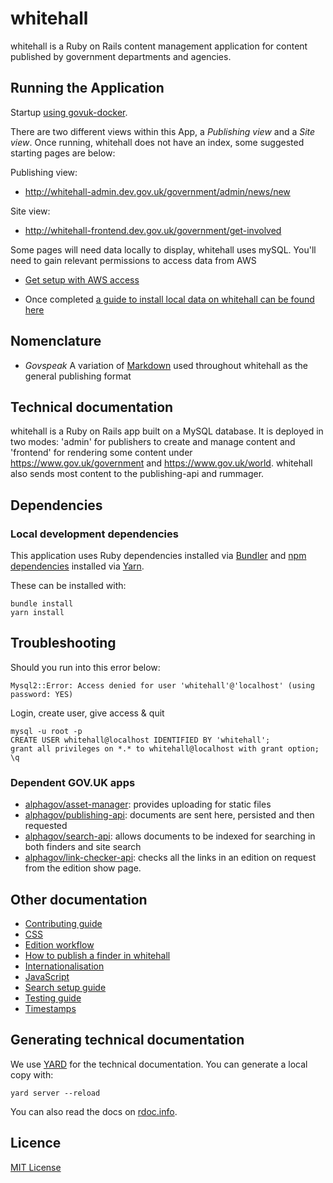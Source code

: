 # whitehall

whitehall is a Ruby on Rails content management application for content published by government departments and agencies.

## Running the Application

Startup [using govuk-docker](https://github.com/alphagov/govuk-docker). 

There are two different views within this App, a *Publishing view* and a *Site view*. Once running, whitehall does not have an index, some suggested starting pages are below:

Publishing view:
- <http://whitehall-admin.dev.gov.uk/government/admin/news/new>

Site view:
- <http://whitehall-frontend.dev.gov.uk/government/get-involved>

Some pages will need data locally to display, whitehall uses mySQL. You'll need to gain relevant permissions to access data from AWS

- [Get setup with AWS access](https://docs.publishing.service.gov.uk/manual/get-started.html)

- Once completed [a guide to install local data on whitehall can be found here](https://github.com/alphagov/govuk-docker/blob/master/docs/how-tos.md#how-to-replicate-data-locally)

## Nomenclature

- *Govspeak* A variation of [Markdown](https://daringfireball.net/projects/markdown) used throughout whitehall as the general publishing format

## Technical documentation

whitehall is a Ruby on Rails app built on a MySQL database. It is deployed in two modes: 'admin' for publishers to create and manage content and 'frontend' for rendering some content under https://www.gov.uk/government and https://www.gov.uk/world. whitehall also sends most content to the publishing-api and rummager.

## Dependencies

### Local development dependencies

This application uses Ruby dependencies installed via [Bundler][] and [npm
dependencies][npm] installed via [Yarn][].

These can be installed with:

```
bundle install
yarn install
```

[Bundler]: https://classic.yarnpkg.com/en/docs/install/
[npm]: https://www.npmjs.com/
[Yarn]: https://classic.yarnpkg.com/en/docs/install/

## Troubleshooting

Should you run into this error below:
```
Mysql2::Error: Access denied for user 'whitehall'@'localhost' (using password: YES)
```

Login, create user, give access & quit

```
mysql -u root -p
CREATE USER whitehall@localhost IDENTIFIED BY 'whitehall';
grant all privileges on *.* to whitehall@localhost with grant option;
\q
```

### Dependent GOV.UK apps

- [alphagov/asset-manager](http://github.com/alphagov/asset-manager): provides uploading for static files
- [alphagov/publishing-api](http://github.com/alphagov/publishing-api): documents are sent here, persisted and then requested
- [alphagov/search-api](http://github.com/alphagov/search-api): allows documents to be indexed for searching in both finders and site search
- [alphagov/link-checker-api](https://github.com/alphagov/link-checker-api): checks all the links in an edition on request from the edition show page.

## Other documentation

- [Contributing guide](CONTRIBUTING.md)
- [CSS](docs/css.md)
- [Edition workflow](docs/edition_workflow.md)
- [How to publish a finder in whitehall](docs/finders.md)
- [Internationalisation](docs/internationalisation_guide.md)
- [JavaScript](docs/javascript.md)
- [Search setup guide](docs/search_setup_guide.md)
- [Testing guide](docs/testing_guide.md)
- [Timestamps](docs/timestamps.md)

## Generating technical documentation

We use [YARD](https://github.com/lsegal/yard) for the technical documentation. You can generate a local copy with:

    yard server --reload

You can also read the docs on [rdoc.info](http://rdoc.info/github/alphagov/whitehall/frames).

## Licence

[MIT License](LICENCE)
